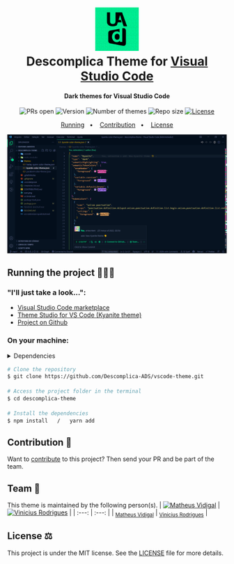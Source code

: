 <h1 align="center">
    <img src="icon.png" width="100" alt="Logo">
    <br>
    Descomplica Theme for <a href="https://code.visualstudio.com">Visual Studio Code</a>
</h1>
<h4 align="center">Dark themes for Visual Studio Code</h4>
<p align="center">
    <img src="https://img.shields.io/static/v1?label=PRs&message=welcome&color=00ef91&labelColor=000000" alt="PRs open">
    <img src="https://img.shields.io/static/v1?label=Version&message=v1.4.13&color=00ef91&labelColor=000000" alt="Version">
    <img src="https://img.shields.io/static/v1?label=Themes&message=4&color=00ef91&labelColor=000000" alt="Number of themes">
    <img src="https://img.shields.io/github/repo-size/Descomplica-ADS/vscode-theme?color=00ef91&labelColor=000000" alt="Repo size">
    <a href="https://github.com/Descomplica-ADS/vscode-theme/blob/main/LICENSE">
        <img src="https://img.shields.io/static/v1?label=License&message=MIT&color=00ef91&labelColor=000000" alt="License">
    </a>
</p>
<p align="center">
    <a href="#running-the-project-%EF%B8%8F">Running</a>&nbsp;&nbsp;&nbsp;•&nbsp;&nbsp;&nbsp;
    <a href="#contribution-">Contribution</a>&nbsp;&nbsp;&nbsp;•&nbsp;&nbsp;&nbsp;
    <a href="#license-%EF%B8%8F">License</a>
</p>

<p align="center"><img src="./.github/screenshot.png"></p>
<!--<a href="./.github/README-IMGS.md">View more</a>-->

## Running the project 🚴🏻‍♂️
### "I'll just take a look...":
  - <a href="https://marketplace.visualstudio.com/items?itemName=NyctibiusVII.descomplica-theme">Visual Studio Code marketplace</a>
  - <a href="https://themes.vscode.one/theme/NyctibiusVII/ihq0tPjA">Theme Studio for VS Code (Kyanite theme)</a>
  - <a href="https://github.com/Descomplica-ADS/vscode-theme">Project on Github</a>

### On your machine:
<details>
    <summary>Dependencies</summary>

```json
    "dependencies": {},
    "devDependencies": {
        "vsce": "^2.7.0",
        "yo": "^4.3.0"
    }
```
> Ex: `$ npm install _____` or `$ yarn add _____` to install the dependencies.

> Use the tag `-D` to install development dependencies.<br>
> Use the tag `@types` to install Typescript support.<br>
> Use the tag `@latest` to install the latest version.
</details>

```bash
# Clone the repository
$ git clone https://github.com/Descomplica-ADS/vscode-theme.git

# Access the project folder in the terminal
$ cd descomplica-theme

# Install the dependencies
$ npm install   /   yarn add
```

## Contribution 💭
Want to [contribute](https://github.com/Descomplica-ADS/vscode-theme/blob/main/CONTRIBUTING) to this project? Then send your PR and be part of the team.

## Team 🚀
This theme is maintained by the following person(s).
| [![Matheus Vidigal](https://github.com/NyctibiusVII.png?size=100)](https://github.com/NyctibiusVII) | [![Vinicius Rodrigues](https://github.com/Suburbanno.png?size=100)](https://github.com/Suburbanno) |
| :---: | :---: |
| <sub>[Matheus Vidigal](https://github.com/NyctibiusVII)</sub> | <sub>[Vinicius Rodrigues](https://github.com/Suburbanno)</sub> |

## License ⚖️
This project is under the MIT license. See the [LICENSE](https://github.com/Descomplica-ADS/vscode-theme/blob/main/LICENSE) file for more details.